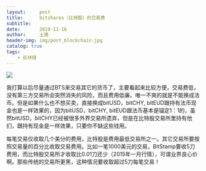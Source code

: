 ```yaml
---
layout:     post
title:      bitshares（比特股）的交易费
subtitle:   
date:       2019-11-16
author:     土猪
header-img: img/post_blockchain.jpg
catalog: true
tags:
    - 区块链
---
```


![](https://steemitimages.com/DQmfDQabMTmh4H8Dpdxvz6UYML7L1AFsBykBAKSjuNJnEuu/image.png)

我打算以后尽量通过BTS来交易其它的货币了，主要看起来比较方便，交易费低，没有第三方交易所会突然消失的风险，而且费用低廉。唯一不爽的就是不能换成法币。但是如果什么也不想买卖，直接换成bitUSD，bitCHY, bitEUD跟持有法币现金也是一样效果的，因为bitUSD，bitCHY, bitEUD跟法币基本是锚定1：1的，虽然bitUSD，bitCHY已经被很多外界交易所遗弃，但是在比特股交易所里持有他们，跟持有现金是一样效果，只要你不缺这些钱用。

每笔交易仅收取几个美分的费用，比特股是费用最低交易所之一。其它交易所要按照交易量的百分比收取交易费用。比如一笔1000美元的交易，BitStamp要收5刀费用，而比特股交易所才收取比0.01刀还少（2015年一月行情），可谓业界良心价啊。那些传统的交易所更黑，这种情况要收取超过5刀每笔交易！